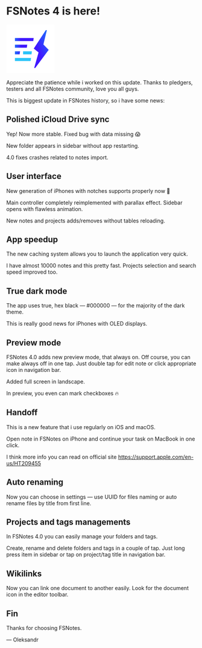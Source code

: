 # FSNotes 4 is here!

![](assets/128.png)

Appreciate the patience while i worked on this update. Thanks to pledgers, testers and all FSNotes community, love you all guys.

This is biggest update in FSNotes history, so i have some news:

## Polished iCloud Drive sync

Yep! Now more stable. Fixed bug with data missing 😱

New folder appears in sidebar without app restarting. 

4.0 fixes crashes related to notes import.

## User interface

New generation of iPhones with notches supports properly now 🥳

Main controller completely reimplemented with parallax effect. Sidebar opens with flawless animation.

New notes and projects adds/removes without tables reloading.

## App speedup

The new caching system allows you to launch the application very quick.

I have almost 10000 notes and this pretty fast. Projects selection and search speed improved too.

## True dark mode

The app uses true, hex black — #000000 — for the majority of the dark theme. 

This is really good news for iPhones with OLED displays.

## Preview mode

FSNotes 4.0 adds new preview mode, that always on. Off course, you can make always off in one tap. Just double tap for edit note or click appropriate icon in navigation bar.

Added full screen in landscape.

In preview, you even can mark checkboxes 🔥

## Handoff

This is a new feature that i use regularly on iOS and macOS. 

Open note in FSNotes on iPhone and continue your task on MacBook in one click.

I think more info you can read on official site https://support.apple.com/en-us/HT209455

## Auto renaming

Now you can choose in settings — use UUID for files naming or auto rename files by title from first line.

## Projects and tags managements

In FSNotes 4.0 you can easily manage your folders and tags.

Create, rename and delete folders and tags in a couple of tap. Just long press item in sidebar or tap on project/tag title in navigation bar.

## Wikilinks

Now you can link one document to another easily. Look for the document icon in the editor toolbar.

## Fin

Thanks for choosing FSNotes. 

— Oleksandr
